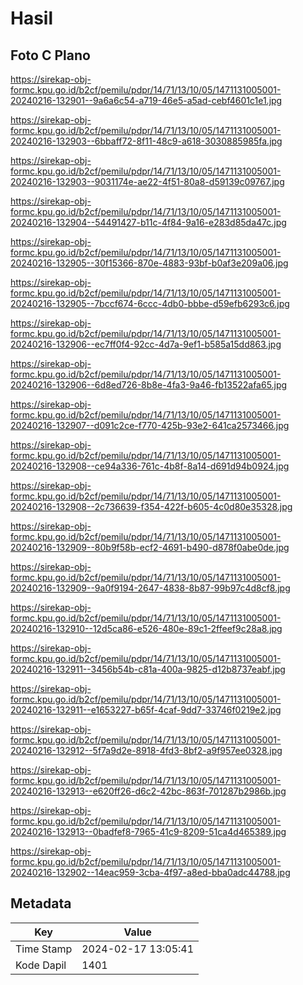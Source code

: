 # Hasil

## Foto C Plano

https://sirekap-obj-formc.kpu.go.id/b2cf/pemilu/pdpr/14/71/13/10/05/1471131005001-20240216-132901--9a6a6c54-a719-46e5-a5ad-cebf4601c1e1.jpg

https://sirekap-obj-formc.kpu.go.id/b2cf/pemilu/pdpr/14/71/13/10/05/1471131005001-20240216-132903--6bbaff72-8f11-48c9-a618-3030885985fa.jpg

https://sirekap-obj-formc.kpu.go.id/b2cf/pemilu/pdpr/14/71/13/10/05/1471131005001-20240216-132903--9031174e-ae22-4f51-80a8-d59139c09767.jpg

https://sirekap-obj-formc.kpu.go.id/b2cf/pemilu/pdpr/14/71/13/10/05/1471131005001-20240216-132904--54491427-b11c-4f84-9a16-e283d85da47c.jpg

https://sirekap-obj-formc.kpu.go.id/b2cf/pemilu/pdpr/14/71/13/10/05/1471131005001-20240216-132905--30f15366-870e-4883-93bf-b0af3e209a06.jpg

https://sirekap-obj-formc.kpu.go.id/b2cf/pemilu/pdpr/14/71/13/10/05/1471131005001-20240216-132905--7bccf674-6ccc-4db0-bbbe-d59efb6293c6.jpg

https://sirekap-obj-formc.kpu.go.id/b2cf/pemilu/pdpr/14/71/13/10/05/1471131005001-20240216-132906--ec7ff0f4-92cc-4d7a-9ef1-b585a15dd863.jpg

https://sirekap-obj-formc.kpu.go.id/b2cf/pemilu/pdpr/14/71/13/10/05/1471131005001-20240216-132906--6d8ed726-8b8e-4fa3-9a46-fb13522afa65.jpg

https://sirekap-obj-formc.kpu.go.id/b2cf/pemilu/pdpr/14/71/13/10/05/1471131005001-20240216-132907--d091c2ce-f770-425b-93e2-641ca2573466.jpg

https://sirekap-obj-formc.kpu.go.id/b2cf/pemilu/pdpr/14/71/13/10/05/1471131005001-20240216-132908--ce94a336-761c-4b8f-8a14-d691d94b0924.jpg

https://sirekap-obj-formc.kpu.go.id/b2cf/pemilu/pdpr/14/71/13/10/05/1471131005001-20240216-132908--2c736639-f354-422f-b605-4c0d80e35328.jpg

https://sirekap-obj-formc.kpu.go.id/b2cf/pemilu/pdpr/14/71/13/10/05/1471131005001-20240216-132909--80b9f58b-ecf2-4691-b490-d878f0abe0de.jpg

https://sirekap-obj-formc.kpu.go.id/b2cf/pemilu/pdpr/14/71/13/10/05/1471131005001-20240216-132909--9a0f9194-2647-4838-8b87-99b97c4d8cf8.jpg

https://sirekap-obj-formc.kpu.go.id/b2cf/pemilu/pdpr/14/71/13/10/05/1471131005001-20240216-132910--12d5ca86-e526-480e-89c1-2ffeef9c28a8.jpg

https://sirekap-obj-formc.kpu.go.id/b2cf/pemilu/pdpr/14/71/13/10/05/1471131005001-20240216-132911--3456b54b-c81a-400a-9825-d12b8737eabf.jpg

https://sirekap-obj-formc.kpu.go.id/b2cf/pemilu/pdpr/14/71/13/10/05/1471131005001-20240216-132911--e1653227-b65f-4caf-9dd7-33746f0219e2.jpg

https://sirekap-obj-formc.kpu.go.id/b2cf/pemilu/pdpr/14/71/13/10/05/1471131005001-20240216-132912--5f7a9d2e-8918-4fd3-8bf2-a9f957ee0328.jpg

https://sirekap-obj-formc.kpu.go.id/b2cf/pemilu/pdpr/14/71/13/10/05/1471131005001-20240216-132913--e620ff26-d6c2-42bc-863f-701287b2986b.jpg

https://sirekap-obj-formc.kpu.go.id/b2cf/pemilu/pdpr/14/71/13/10/05/1471131005001-20240216-132913--0badfef8-7965-41c9-8209-51ca4d465389.jpg

https://sirekap-obj-formc.kpu.go.id/b2cf/pemilu/pdpr/14/71/13/10/05/1471131005001-20240216-132902--14eac959-3cba-4f97-a8ed-bba0adc44788.jpg


## Metadata

| Key        | Value               |
| ---------- | ------------------- |
| Time Stamp | 2024-02-17 13:05:41 |
| Kode Dapil | 1401                |



